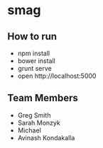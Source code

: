 # smag

## How to run

- npm install
- bower install
- grunt serve
- open http://localhost:5000

## Team Members

- Greg Smith
- Sarah Monzyk
- Michael
- Avinash Kondakalla
